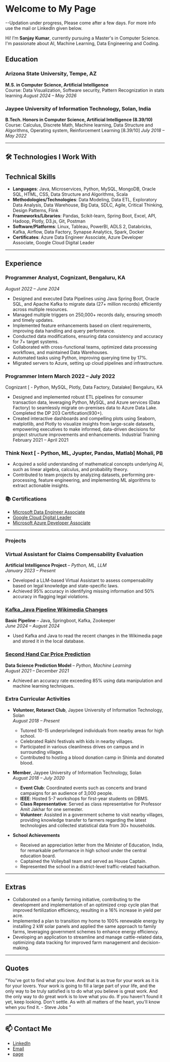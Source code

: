 
# Welcome to My Page
--Updation under progress, Please come after a few days. For more info use the mail or LinkedIn given below.

Hi! I’m **Sanjay Kumar**, currently pursuing a Master's in Computer Science. I'm passionate about AI, Machine Learning, Data Engineering and Coding. 

## Education

### Arizona State University, Tempe, AZ
**M.S. in Computer Science, Artificial Intelligence**  
Course: Data Visualization, Software security, Pattern Recognization in stats learning
                                                              _August 2024 – May 2026_

### Jaypee University of Information Technology, Solan, India
**B.Tech. Honors in Computer Science, Artificial Intelligence (8.39/10)**  
Course: Calculus, Discrete Math, Machine learning, Data Structure and Algorithms, Operating system, Reinforcement Learning
[8.39/10]                                                       _July 2018 – May 2022_

---

## 🛠️ Technologies I Work With
## Technical Skills

- **Languages**: Java, Microservices, Python, MySQL, MongoDB, Oracle SQL, HTML, CSS, Data Structure and Algorithms, Scala
- **Methodologies/Technologies**: Data Modeling, Data ETL, Exploratory Data Analysis, Data Warehouse, Big Data, SDLC, Agile, Critical Thinking, Design Patterns, Flink
- **Frameworks/Libraries**: Pandas, Scikit-learn, Spring Boot, Excel, API, Hadoop, Plotly, D3.js, Git, Postman
- **Software/Platforms**: Linux, Tableau, PowerBI, ADLS 2, Databricks, Kafka, Airflow, Data Factory, Synapse Analytics, Spark, Docker
- **Certificates**: Azure Data Engineer Associate, Azure Developer Associate, Google Cloud Digital Leader

---

## Experience

### Programmer Analyst, Cognizant, Bengaluru, KA  
_August 2022 – June 2024_

- Designed and executed Data Pipelines using Java Spring Boot, Oracle SQL, and Apache Kafka to migrate data (27+ million records) efficiently across multiple resources.
- Managed multiple triggers on 250,000+ records daily, ensuring smooth and timely updates.
- Implemented feature enhancements based on client requirements, improving data handling and query performance.
- Conducted data modifications, ensuring data consistency and accuracy for 7+ target systems.
- Collaborated with cross-functional teams, optimized data processing workflows, and maintained Data Warehouses.
- Automated tasks using Python, improving querying time by 17%.
- Migrated servers to Azure, setting up cloud pipelines and infrastructure.

### Programmer Intern March 2022 – July 2022
Cognizant [ - Python, MySQL, Plotly, Data Factory, Datalake] Bengaluru, KA
- Designed and implemented robust ETL pipelines for consumer transaction data, leveraging Python, MySQL, and Azure services
(Data Factory) to seamlessly migrate on-premises data to Azure Data Lake. Completed the DP 203 Certification(930+).
- Created interactive dashboards and compelling plots using Seaborn, matplotlib, and Plotly to visualize insights from large-scale
datasets, empowering executives to make informed, data-driven decisions for project structure improvements and enhancements.
Industrial Training February 2021 – April 2021

### Think Next [ - Python, ML, Jyupter, Pandas, Matlab] Mohali, PB
- Acquired a solid understanding of mathematical concepts underlying AI, such as linear algebra, calculus, and probability theory.
- Contributed to team projects by analyzing datasets, performing pre-processing, feature engineering, and implementing ML
algorithms to extract actionable insights.



### 📚 Certifications
- [Microsoft Data Engineer Associate](assets/images/certifications/dataengineer24.pdf)
- [Google Cloud Digital Leader](assets/images/certifications/CloudDigitalLeader_sanjaykumar_23.pdf)
- [Microsoft Azure Developer Associate](assets/images/certifications/azure%20dev.pdf)

---



### Projects

### Virtual Assistant for Claims Compensability Evaluation  
**Artificial Intelligence Project** – _Python, ML, LLM_  
_January 2023 – Present_

- Developed a LLM-based Virtual Assistant to assess compensability based on legal knowledge and state-specific laws.
- Achieved 95% accuracy in identifying missing information and 50% accuracy in flagging legal violations.

### [Kafka_Java Pipeline Wikimedia Changes](https://github.com/sanjaybhattoo/kafka_springboot_pipeline)
**Basic Pipeline** – Java, Springboot, Kafka, Zookeeper  
_June 2024 – August 2024_
- Used Kafka and Java to read the recent changes in the Wikimedia page and stored it in the local database.

### [Second Hand Car Price Prediction](https://github.com/sanjaybhattoo/Project-Old-CarPrice-prediction)  
**Data Science Prediction Model** – _Python, Machine Learning_  
_August 2021 – December 2021_

- Achieved an accuracy rate exceeding 85% using data manipulation and machine learning techniques.

### Extra Curricular Activities

- **Volunteer, Rotaract Club**, Jaypee University of Information Technology, Solan  
  _August 2018 – Present_
  - Tutored 10-15 underprivileged individuals from nearby areas for high school.
  - Celebrated Rakhi festivals with kids in nearby villages.
  - Participated in various cleanliness drives on campus and in surrounding villages.
  - Contributed to hosting a blood donation camp in Shimla and donated blood.

- **Member**, Jaypee University of Information Technology, Solan  
  _August 2018 – July 2020_
  - **Event Club**: Coordinated events such as concerts and brand campaigns for an audience of 3,000 people.
  - **IEEE**: Hosted 5-7 workshops for first-year students on DBMS.
  - **Class Representative**: Served as class representative for Professor Amit Jakhar for one semester.
  - **Volunteer**: Assisted in a government scheme to visit nearby villages, providing knowledge transfer to farmers regarding the latest technologies and collected statistical data from 30+ households.

- **School Achievements**
  - Received an appreciation letter from the Minister of Education, India, for remarkable performance in high school under the central education board.
  - Captained the Volleyball team and served as House Captain.
  - Represented the school in a district-level traffic-related hackathon.

---

## Extras

- Collaborated on a family farming initiative, contributing to the development and implementation of an optimized crop cycle plan that improved fertilization efficiency, resulting in a 16% increase in yield per acre.
- Implemented a plan to transition my home to 100% renewable energy by installing 2 kW solar panels and applied the same approach to family farms, leveraging government schemes to enhance energy efficiency.
- Developing an application to streamline and manage cattle-related data, optimizing data tracking for improved farm management and decision-making.

---



## Quotes

"You've got to find what you love. And that is as true for your work as it is for your lovers. Your work is going to fill a large part of your life, and the only way to be truly satisfied is to do what you believe is great work. And the only way to do great work is to love what you do. If you haven't found it yet, keep looking. Don't settle. As with all matters of the heart, you'll know when you find it.   - Steve Jobs "


---

## 📫 Contact Me
- [LinkedIn](https://www.linkedin.com/in/sanjay-bhattoo/)
- [Email](mailto:bhattoo70@gmail.com)
- [page](https://sanjaybhattoo.github.io)

